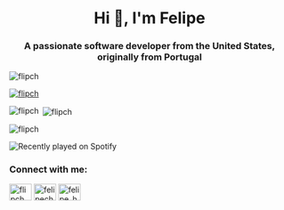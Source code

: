 <h1 align="center">Hi 👋, I'm Felipe</h1>
<h3 align="center">A passionate software developer from the United States, originally from Portugal</h3>

<p align="left"> <img src="https://komarev.com/ghpvc/?username=flipch&label=Profile%20views&color=0e75b6&style=flat" alt="flipch" /> </p>

<p align="left"> <a href="https://github.com/ryo-ma/github-profile-trophy"><img src="https://github-profile-trophy.vercel.app/?username=flipch&theme=onedark" alt="flipch" /></a> </p>

<p><img align="left" src="https://github-readme-stats.vercel.app/api/top-langs?username=flipch&show_icons=true&locale=en&layout=compact&theme=onedark" alt="flipch" /></p>

<p>&nbsp;<img align="center" src="https://github-readme-stats.vercel.app/api?username=flipch&show_icons=true&locale=en&theme=onedark" alt="flipch" /></p>

<p><img align="center" src="https://github-readme-streak-stats.herokuapp.com/?user=flipch&theme=onedark" alt="flipch" /></p>

![Recently played on Spotify](https://spotify-recently-played-readme.vercel.app/api?user=21bidhtmtpdingwrxfoiwljoy)

<h3 align="left">Connect with me:</h3>
<p align="left">
<a href="https://dev.to/flipch" target="blank"><img align="center" src="https://raw.githubusercontent.com/rahuldkjain/github-profile-readme-generator/master/src/images/icons/Social/devto.svg" alt="flipch" height="30" width="40" /></a>
<a href="https://linkedin.com/in/felipech" target="blank"><img align="center" src="https://raw.githubusercontent.com/rahuldkjain/github-profile-readme-generator/master/src/images/icons/Social/linked-in-alt.svg" alt="felipech" height="30" width="40" /></a>
<a href="https://instagram.com/felipe_heliszkowski" target="blank"><img align="center" src="https://raw.githubusercontent.com/rahuldkjain/github-profile-readme-generator/master/src/images/icons/Social/instagram.svg" alt="felipe_heliszkowski" height="30" width="40" /></a>
</p>
